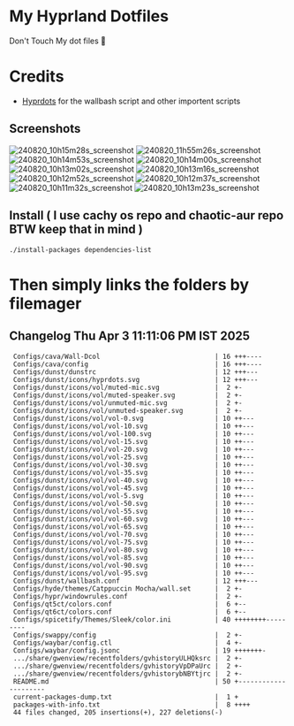 # My Hyprland Dotfiles
  Don't Touch My dot files 🙂
 

# Credits
- [Hyprdots](https://github.com/prasanthrangan/hyprdots) for the wallbash script and other importent scripts

## Screenshots
![240820_10h15m28s_screenshot](https://github.com/user-attachments/assets/8aaad8cb-e78d-4759-a6ea-915c0e37c3b5)
![240820_11h55m26s_screenshot](https://github.com/user-attachments/assets/ae43e6e7-add8-498c-b259-99ba6df4f33b)
![240820_10h14m53s_screenshot](https://github.com/user-attachments/assets/a1a739b8-4838-4f06-98db-be918e2015af)
![240820_10h14m00s_screenshot](https://github.com/user-attachments/assets/5f267d64-b9d6-4261-8ef8-edfbc5ba6ec4)
![240820_10h13m02s_screenshot](https://github.com/user-attachments/assets/f5edfff4-af59-4760-b503-04198769a2ff)
![240820_10h13m16s_screenshot](https://github.com/user-attachments/assets/15880e4d-aacd-4680-9334-ea787826ddd7)
![240820_10h12m52s_screenshot](https://github.com/user-attachments/assets/21a78295-02d1-4c96-9a24-dcff256fe552)
![240820_10h12m37s_screenshot](https://github.com/user-attachments/assets/b9224ad0-5739-4cf5-ba1d-aea36b0a3b6a)
![240820_10h11m32s_screenshot](https://github.com/user-attachments/assets/53774a21-02a5-489a-bbb1-25ba0bdc697d)
![240820_10h13m23s_screenshot](https://github.com/user-attachments/assets/d07fb201-ba3b-4d7b-90a1-6f9f122a3e63)

## Install ( I use cachy os repo and chaotic-aur repo BTW keep that in mind )
``` ./install-packages dependencies-list ```

# Then simply links the folders by filemager
 
## Changelog Thu Apr  3 11:11:06 PM IST 2025
```
 Configs/cava/Wall-Dcol                             | 16 +++----
 Configs/cava/config                                | 16 +++----
 Configs/dunst/dunstrc                              | 12 +++---
 Configs/dunst/icons/hyprdots.svg                   | 12 +++---
 Configs/dunst/icons/vol/muted-mic.svg              |  2 +-
 Configs/dunst/icons/vol/muted-speaker.svg          |  2 +-
 Configs/dunst/icons/vol/unmuted-mic.svg            |  2 +-
 Configs/dunst/icons/vol/unmuted-speaker.svg        |  2 +-
 Configs/dunst/icons/vol/vol-0.svg                  | 10 ++---
 Configs/dunst/icons/vol/vol-10.svg                 | 10 ++---
 Configs/dunst/icons/vol/vol-100.svg                | 10 ++---
 Configs/dunst/icons/vol/vol-15.svg                 | 10 ++---
 Configs/dunst/icons/vol/vol-20.svg                 | 10 ++---
 Configs/dunst/icons/vol/vol-25.svg                 | 10 ++---
 Configs/dunst/icons/vol/vol-30.svg                 | 10 ++---
 Configs/dunst/icons/vol/vol-35.svg                 | 10 ++---
 Configs/dunst/icons/vol/vol-40.svg                 | 10 ++---
 Configs/dunst/icons/vol/vol-45.svg                 | 10 ++---
 Configs/dunst/icons/vol/vol-5.svg                  | 10 ++---
 Configs/dunst/icons/vol/vol-50.svg                 | 10 ++---
 Configs/dunst/icons/vol/vol-55.svg                 | 10 ++---
 Configs/dunst/icons/vol/vol-60.svg                 | 10 ++---
 Configs/dunst/icons/vol/vol-65.svg                 | 10 ++---
 Configs/dunst/icons/vol/vol-70.svg                 | 10 ++---
 Configs/dunst/icons/vol/vol-75.svg                 | 10 ++---
 Configs/dunst/icons/vol/vol-80.svg                 | 10 ++---
 Configs/dunst/icons/vol/vol-85.svg                 | 10 ++---
 Configs/dunst/icons/vol/vol-90.svg                 | 10 ++---
 Configs/dunst/icons/vol/vol-95.svg                 | 10 ++---
 Configs/dunst/wallbash.conf                        | 12 +++---
 Configs/hyde/themes/Catppuccin Mocha/wall.set      |  2 +-
 Configs/hypr/windowrules.conf                      |  2 +-
 Configs/qt5ct/colors.conf                          |  6 +--
 Configs/qt6ct/colors.conf                          |  6 +--
 Configs/spicetify/Themes/Sleek/color.ini           | 40 ++++++++---------
 Configs/swappy/config                              |  2 +-
 Configs/waybar/config.ctl                          |  4 +-
 Configs/waybar/config.jsonc                        | 19 +++++++-
 .../share/gwenview/recentfolders/gvhistoryULHQksrc |  2 +-
 .../share/gwenview/recentfolders/gvhistoryVpDPaUrc |  2 +-
 .../share/gwenview/recentfolders/gvhistorybNBYtjrc |  2 +-
 README.md                                          | 50 +---------------------
 current-packages-dump.txt                          |  1 +
 packages-with-info.txt                             |  8 ++++
 44 files changed, 205 insertions(+), 227 deletions(-)
```
 
